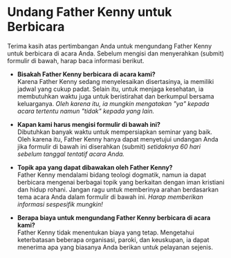 # Undang Father Kenny untuk Berbicara

Terima kasih atas pertimbangan Anda untuk mengundang Father Kenny untuk berbicara di acara Anda. Sebelum mengisi dan menyerahkan (submit) formulir di bawah, harap baca informasi berikut.

- **Bisakah Father Kenny berbicara di acara kami?**<br />
  Karena Father Kenny sedang menyelesaikan disertasinya, ia memiliki jadwal yang cukup padat. Selain itu, untuk menjaga kesehatan, ia membutuhkan waktu juga untuk beristirahat dan berkumpul bersama keluarganya. _Oleh karena itu, ia mungkin mengatakan "ya" kepada acara tertentu namun "tidak" kepada yang lain._

- **Kapan kami harus mengisi formulir di bawah ini?**<br />
  Dibutuhkan banyak waktu untuk mempersiapkan seminar yang baik. Oleh karena itu, Father Kenny hanya dapat menyetujui undangan Anda jika formulir di bawah ini diserahkan (submit) _setidaknya 60 hari sebelum tanggal tentatif acara Anda._

- **Topik apa yang dapat dibawakan oleh Father Kenny?**<br />
  Father Kenny mendalami bidang teologi dogmatik, namun ia dapat berbicara mengenai berbagai topik yang berkaitan dengan iman kristiani dan hidup rohani. Jangan ragu untuk memberinya arahan berdasarkan tema acara Anda dalam formulir di bawah ini. _Harap memberikan informasi sespesifik mungkin!_

- **Berapa biaya untuk mengundang Father Kenny berbicara di acara kami?**<br />
  Father Kenny tidak menentukan biaya yang tetap. Mengetahui keterbatasan beberapa organisasi, paroki, dan keuskupan, ia dapat menerima apa yang biasanya Anda berikan untuk pelayanan sejenis.
